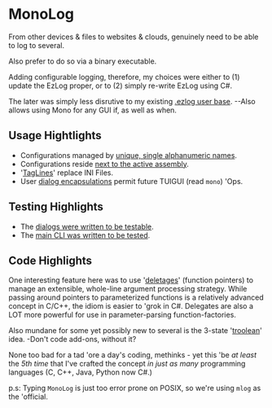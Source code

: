 # MonoLog
From other devices & files to websites & clouds, genuinely need to be able to log to several.

Also prefer to do so via a binary executable.

Adding configurable logging, therefore, my choices were either to (1) update the EzLog proper, or to (2) simply re-write EzLog using C#. 

The later was simply less disrutive to my existing [.ezlog user base](https://github.com/soft9000/era). --Also allows using Mono for any GUI if, as well as when.

## Usage Hightlights
* Configurations managed by [unique, single alphanumeric names](https://github.com/soft9000/MonoLog/blob/0894d2c076e77340a7943e9d3a030a1baeb98f56/MonoLog01/LogConfigDlg.cs#L21).
* Configurations reside [next to the active assembly](https://github.com/soft9000/MonoLog/blob/0894d2c076e77340a7943e9d3a030a1baeb98f56/MonoLog01/LogHome.cs#L15).
* '[TagLines](https://github.com/soft9000/MonoLog/blob/0894d2c076e77340a7943e9d3a030a1baeb98f56/MonoLog01/TagLines.cs#L17)' replace INI Files.
* User [dialog encapsulations](https://github.com/soft9000/MonoLog/blob/0894d2c076e77340a7943e9d3a030a1baeb98f56/MonoLog01/LogConfigDlg.cs#L13) permit future TUIGUI (read `mono`) 'Ops.

## Testing Highlights
* The [dialogs were written to be testable](https://github.com/soft9000/MonoLog/blob/49b4adafd89b919f57f10880d3388e50869cbd85/MonoLog01/MonoTest/test/LogConfigDlgTest.cs#L24).
* The [main CLI was written to be tested](https://github.com/soft9000/MonoLog/blob/49b4adafd89b919f57f10880d3388e50869cbd85/MonoLog01/MonoTest/test/ConMainTest.cs#L24).

## Code Highlights
One interesting feature here was to use '[deletages](https://github.com/soft9000/MonoLog/blob/aac4e9d004b65b6bebb598e6f3ba537ebecec3a7/MonoLog01/ConMain.cs#L22)' (function pointers) to manage an extensible, whole-line argument processing strategy. While passing around pointers to parameterized functions is a relatively advanced concept in C/C++, the idiom is easier to 'grok in C#. Delegates are also a LOT more powerful for use in parameter-parsing function-factories.

Also mundane for some yet possibly new to several is the 3-state '[troolean](https://github.com/soft9000/MonoLog/blob/aac4e9d004b65b6bebb598e6f3ba537ebecec3a7/MonoLog01/TROOL.cs#L12)' idea. -Don't code add-ons, without it?

None too bad for a tad 'ore a day's coding, methinks - yet this 'be _at least_ the _5th time_ that I've crafted the concept _in just as many_ programming languages (C, C++, Java, Python now C#.)

p.s: Typing `MonoLog` is just too error prone on POSIX, so we're using `mlog` as the 'official.
